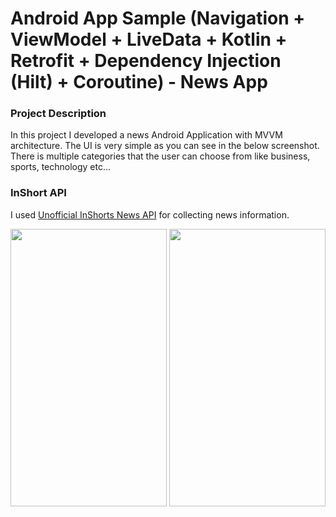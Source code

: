 # Android App Sample (Navigation + ViewModel + LiveData + Kotlin + Retrofit + Dependency Injection (Hilt) + Coroutine) - News App

### Project Description
In this project I developed a news Android Application with MVVM architecture. The UI is very simple as you can see in the below screenshot. There is multiple categories that the user can choose from like business, sports, technology etc... 

### InShort API
I used [Unofficial InShorts News API](https://github.com/cyberboysumanjay/Inshorts-News-API) for collecting news information.

<img src="https://github.com/Mouazkaadan/NewsAppExample/blob/master/data/Screenshot_2.png" width="250" height="444" />

<img src="https://github.com/Mouazkaadan/NewsAppExample/blob/master/data/Screenshot_1.png" width="250" height="444" />

